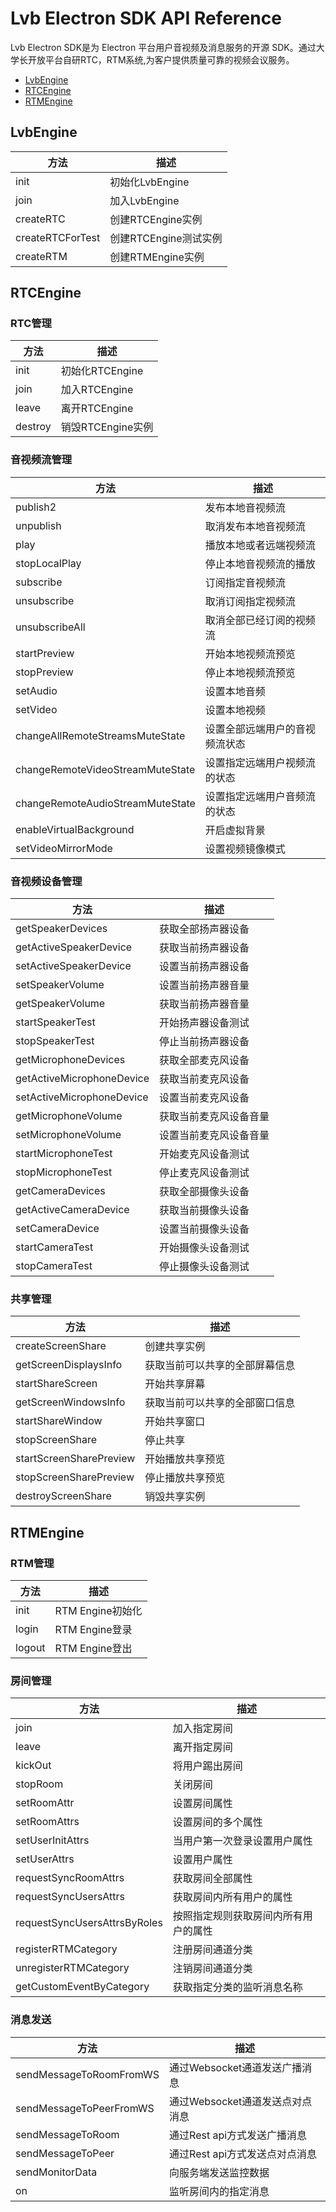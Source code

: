 # Lvb Electron SDK API Reference

Lvb Electron SDK是为 Electron 平台用户音视频及消息服务的开源 SDK。通过大学长开放平台自研RTC，RTM系统,为客户提供质量可靠的视频会议服务。
* [LvbEngine](#lvbengine)
* [RTCEngine](#rtcengine)
* [RTMEngine](#rtmengine)

## LvbEngine

| 方法              | 描述                |
| ---------------- | ------------------- |
| init             | 初始化LvbEngine      |
| join             | 加入LvbEngine        |
| createRTC        | 创建RTCEngine实例    |
| createRTCForTest | 创建RTCEngine测试实例 |
| createRTM        | 创建RTMEngine实例    |

## RTCEngine

### RTC管理
| 方法     | 描述             |
| ------- | ---------------- |
| init    | 初始化RTCEngine   |
| join    | 加入RTCEngine    |
| leave   | 离开RTCEngine    |
| destroy | 销毁RTCEngine实例 |

### 音视频流管理
| 方法                              | 描述                       |
| -------------------------------- | ------------------------- |
| publish2                         | 发布本地音视频流             |
| unpublish                        | 取消发布本地音视频流          |
| play                             | 播放本地或者远端视频流        |
| stopLocalPlay                    | 停止本地音视频流的播放        |
| subscribe                        | 订阅指定音视频流             |
| unsubscribe                      | 取消订阅指定视频流           |
| unsubscribeAll                   | 取消全部已经订阅的视频流      |
| startPreview                     | 开始本地视频流预览           |
| stopPreview                      | 停止本地视频流预览           |
| setAudio                         | 设置本地音频                |
| setVideo                         | 设置本地视频                |
| changeAllRemoteStreamsMuteState  | 设置全部远端用户的音视频流状态 |
| changeRemoteVideoStreamMuteState | 设置指定远端用户视频流的状态   |
| changeRemoteAudioStreamMuteState | 设置指定远端用户音频流的状态   |
| enableVirtualBackground          | 开启虚拟背景                | 
| setVideoMirrorMode               | 设置视频镜像模式             |

### 音视频设备管理
| 方法                       | 描述               |
| ------------------------- | ------------------ |
| getSpeakerDevices         | 获取全部扬声器设备    |
| getActiveSpeakerDevice    | 获取当前扬声器设备    |
| setActiveSpeakerDevice    | 设置当前扬声器设备    |
| setSpeakerVolume          | 设置当前扬声器音量    |
| getSpeakerVolume          | 获取当前扬声器音量    |
| startSpeakerTest          | 开始扬声器设备测试    |
| stopSpeakerTest           | 停止当前扬声器设备    |
| getMicrophoneDevices      | 获取全部麦克风设备    |
| getActiveMicrophoneDevice | 获取当前麦克风设备    |
| setActiveMicrophoneDevice | 设置当前麦克风设备    |
| getMicrophoneVolume       | 获取当前麦克风设备音量 |
| setMicrophoneVolume       | 设置当前麦克风设备音量 |
| startMicrophoneTest       | 开始麦克风设备测试    |
| stopMicrophoneTest        | 停止麦克风设备测试    |
| getCameraDevices          | 获取全部摄像头设备    |
| getActiveCameraDevice     | 获取当前摄像头设备    |
| setCameraDevice           | 设置当前摄像头设备    |
| startCameraTest           | 开始摄像头设备测试    |
| stopCameraTest            | 停止摄像头设备测试    |

### 共享管理
| 方法                     | 描述                      |
| ----------------------- | ------------------------- |
| createScreenShare       | 创建共享实例                |
| getScreenDisplaysInfo   | 获取当前可以共享的全部屏幕信息 |
| startShareScreen        | 开始共享屏幕                |
| getScreenWindowsInfo    | 获取当前可以共享的全部窗口信息 |
| startShareWindow        | 开始共享窗口                |
| stopScreenShare         | 停止共享                   |
| startScreenSharePreview | 开始播放共享预览             |
| stopScreenSharePreview  | 停止播放共享预览             |
| destroyScreenShare      | 销毁共享实例                |

## RTMEngine

### RTM管理

| 方法    | 描述             |
| ------ | --------------- |
| init   | RTM Engine初始化 |
| login  | RTM Engine登录   |
| logout | RTM Engine登出   |

### 房间管理

| 方法                          | 描述                           |
| ---------------------------- | ------------------------------ |
| join                         | 加入指定房间                     |
| leave                        | 离开指定房间                     |
| kickOut                      | 将用户踢出房间                   |
| stopRoom                     | 关闭房间                        |
| setRoomAttr                  | 设置房间属性                     |
| setRoomAttrs                 | 设置房间的多个属性                |
| setUserInitAttrs             | 当用户第一次登录设置用户属性        |
| setUserAttrs                 | 设置用户属性                     |
| requestSyncRoomAttrs         | 获取房间全部属性                  |
| requestSyncUsersAttrs        | 获取房间内所有用户的属性           |
| requestSyncUsersAttrsByRoles | 按照指定规则获取房间内所有用户的属性 |
| registerRTMCategory          | 注册房间通道分类                  |
| unregisterRTMCategory        | 注销房间通道分类                  |
| getCustomEventByCategory     | 获取指定分类的监听消息名称          |

### 消息发送
| 方法                     | 描述                         |
| ----------------------- | --------------------------- |
| sendMessageToRoomFromWS | 通过Websocket通道发送广播消息   |
| sendMessageToPeerFromWS | 通过Websocket通道发送点对点消息 |
| sendMessageToRoom       | 通过Rest api方式发送广播消息    |
| sendMessageToPeer       | 通过Rest api方式发送点对点消息  |
| sendMonitorData         | 向服务端发送监控数据            |
| on                      | 监听房间内的指定消息            |
